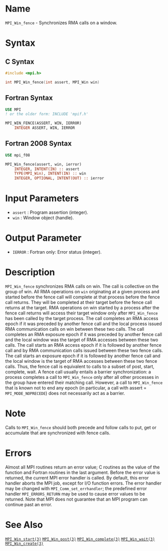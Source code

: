 # Name

`MPI_Win_fence` - Synchronizes RMA calls on a window.

# Syntax

## C Syntax

```c
#include <mpi.h>

int MPI_Win_fence(int assert, MPI_Win win)
```

## Fortran Syntax

```fortran
USE MPI
! or the older form: INCLUDE 'mpif.h'

MPI_WIN_FENCE(ASSERT, WIN, IERROR)
    INTEGER ASSERT, WIN, IERROR
```

## Fortran 2008 Syntax

```fortran
USE mpi_f08

MPI_Win_fence(assert, win, ierror)
    INTEGER, INTENT(IN) :: assert
    TYPE(MPI_Win), INTENT(IN) :: win
    INTEGER, OPTIONAL, INTENT(OUT) :: ierror
```


# Input Parameters

* `assert` : Program assertion (integer).
* `win` : Window object (handle).

# Output Parameter

* `IERROR` : Fortran only: Error status (integer).

# Description

`MPI_Win_fence` synchronizes RMA calls on win. The call is collective on
the group of win. All RMA operations on `win` originating at a given
process and started before the fence call will complete at that process
before the fence call returns. They will be completed at their target
before the fence call returns at the target. RMA operations on win
started by a process after the fence call returns will access their
target window only after `MPI_Win_fence` has been called by the target
process.
The call completes an RMA access epoch if it was preceded by another
fence call and the local process issued RMA communication calls on win
between these two calls. The call completes an RMA exposure epoch if it
was preceded by another fence call and the local window was the target
of RMA accesses between these two calls. The call starts an RMA access
epoch if it is followed by another fence call and by RMA communication
calls issued between these two fence calls. The call starts an exposure
epoch if it is followed by another fence call and the local window is
the target of RMA accesses between these two fence calls. Thus, the
fence call is equivalent to calls to a subset of post, start, complete,
wait.
A fence call usually entails a barrier synchronization: a process
completes a call to `MPI_Win_fence` only after all other processes in the
group have entered their matching call. However, a call to `MPI_Win_fence`
that is known not to end any epoch (in particular, a call with assert
= `MPI_MODE_NOPRECEDE`) does not necessarily act as a barrier.

# Note

Calls to `MPI_Win_fence` should both precede and follow calls to put, get
or accumulate that are synchronized with fence calls.

# Errors

Almost all MPI routines return an error value; C routines as the value
of the function and Fortran routines in the last argument.
Before the error value is returned, the current MPI error handler is
called. By default, this error handler aborts the MPI job, except for
I/O function errors. The error handler may be changed with
`MPI_Comm_set_errhandler`; the predefined error handler `MPI_ERRORS_RETURN`
may be used to cause error values to be returned. Note that MPI does not
guarantee that an MPI program can continue past an error.

# See Also

[`MPI_Win_start(3)`](./?file=MPI_Win_start.md)
[`MPI_Win_post(3)`](./?file=MPI_Win_post.md)
[`MPI_Win_complete(3)`](./?file=MPI_Win_complete.md)
[`MPI_Win_wait(3)`](./?file=MPI_Win_wait.md)
[`MPI_Win_create(3)`](./?file=MPI_Win_create.md)
